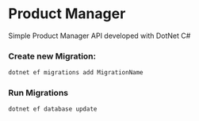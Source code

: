 # Product Manager

Simple Product Manager API developed with DotNet C#

### Create new Migration:

```bash
dotnet ef migrations add MigrationName
```

### Run Migrations

```bash
dotnet ef database update
```